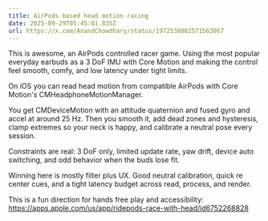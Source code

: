 ```yaml
---
title: AirPods based head motion racing
date: 2025-09-29T05:45:01.835Z
url: https://x.com/AnandChowdhary/status/1972538082571563067
---
```


This is awesome, an AirPods controlled racer game. Using the most popular everyday earbuds as a 3 DoF IMU with Core Motion and making the control feel smooth, comfy, and low latency under tight limits.  
  
On iOS you can read head motion from compatible AirPods with Core Motion's CMHeadphoneMotionManager.  
  
You get CMDeviceMotion with an attitude quaternion and fused gyro and accel at around 25 Hz. Then you smooth it, add dead zones and hysteresis, clamp extremes so your neck is happy, and calibrate a neutral pose every session.  
  
Constraints are real: 3 DoF only, limited update rate, yaw drift, device auto switching, and odd behavior when the buds lose fit.  
  
Winning here is mostly filter plus UX. Good neutral calibration, quick re center cues, and a tight latency budget across read, process, and render.  
  
This is a fun direction for hands free play and accessibility: <https://apps.apple.com/us/app/ridepods-race-with-head/id6752268828>
